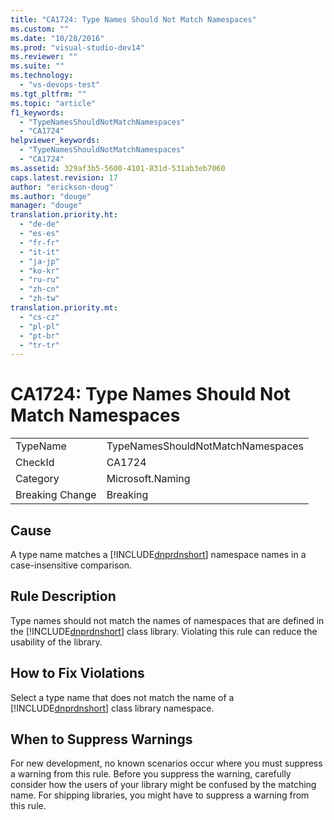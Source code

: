 ```yaml
---
title: "CA1724: Type Names Should Not Match Namespaces"
ms.custom: ""
ms.date: "10/28/2016"
ms.prod: "visual-studio-dev14"
ms.reviewer: ""
ms.suite: ""
ms.technology: 
  - "vs-devops-test"
ms.tgt_pltfrm: ""
ms.topic: "article"
f1_keywords: 
  - "TypeNamesShouldNotMatchNamespaces"
  - "CA1724"
helpviewer_keywords: 
  - "TypeNamesShouldNotMatchNamespaces"
  - "CA1724"
ms.assetid: 329af3b5-5600-4101-831d-531ab3eb7060
caps.latest.revision: 17
author: "erickson-doug"
ms.author: "douge"
manager: "douge"
translation.priority.ht: 
  - "de-de"
  - "es-es"
  - "fr-fr"
  - "it-it"
  - "ja-jp"
  - "ko-kr"
  - "ru-ru"
  - "zh-cn"
  - "zh-tw"
translation.priority.mt: 
  - "cs-cz"
  - "pl-pl"
  - "pt-br"
  - "tr-tr"
---
```

# CA1724: Type Names Should Not Match Namespaces
|||  
|-|-|  
|TypeName|TypeNamesShouldNotMatchNamespaces|  
|CheckId|CA1724|  
|Category|Microsoft.Naming|  
|Breaking Change|Breaking|  
  
## Cause  
 A type name matches a [!INCLUDE[dnprdnshort](../code-quality/includes/dnprdnshort_md.md)] namespace names in a case-insensitive comparison.  
  
## Rule Description  
 Type names should not match the names of namespaces that are defined in the [!INCLUDE[dnprdnshort](../code-quality/includes/dnprdnshort_md.md)] class library. Violating this rule can reduce the usability of the library.  
  
## How to Fix Violations  
 Select a type name that does not match the name of a [!INCLUDE[dnprdnshort](../code-quality/includes/dnprdnshort_md.md)] class library namespace.  
  
## When to Suppress Warnings  
 For new development, no known scenarios occur where you must suppress a warning from this rule. Before you suppress the warning, carefully consider how the users of your library might be confused by the matching name. For shipping libraries, you might have to suppress a warning from this rule.